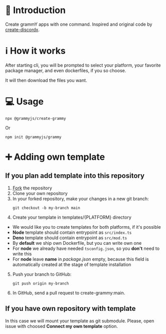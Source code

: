 # 📖 Introduction

Create grammY apps with one command. Inspired and original code by [create-discordx](https://github.com/oceanroleplay/discord.ts/tree/main/packages/create-discordx).

  
# ℹ How it works

After starting cli, you will be prompted to select your platform, your favorite package manager, and even dockerfiles, if you so choose.

It will then download the files you want.

# 💻 Usage

```
npx @grammyjs/create-grammy
```

Or

```
npm init @grammyjs/grammy
```

# ➕ Adding own template

## If you plan add template into this repository


1. [Fork](https://github.com/grammy/create-grammy/fork) the repository 
2. Clone your own repository
3. In your forked repository, make your changes in a new git branch:
   ```shell
   git checkout -b my-branch main
   ```
4. Create your template in templates/{PLATFORM} directory

  - We would like you to create templates for both platforms, if it's possible
  - **Node** template should contain entrypoint as `src/index.ts`
  - **Deno** template should contain entrypoint as `src/mod.ts`
  - By **default** we ship own Dockerfile, but you can write own one
  - For **node** we already have needed `tsconfig.json`, so you **don't** need to write this
  - For **node** leave **name** in *package.json* empty, because this field is automatically created at the stage of template installation

5. Push your branch to GitHub:
   ```shell
   git push origin my-branch
   ```
  
6. In GitHub, send a pull request to create-grammy:main.


## If you have own repository with template

In this case we will mount your template as git submodule. Please, open issue with choosed **Connect my own template** option.
